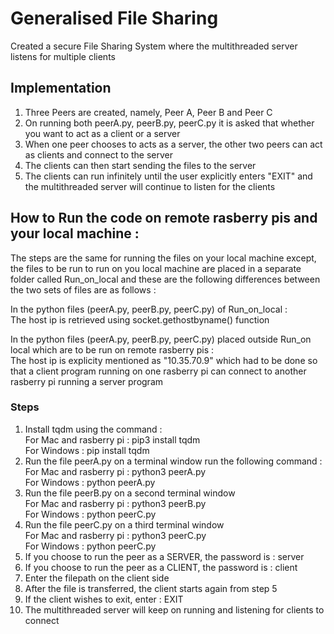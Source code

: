 # Generalised File Sharing
Created a secure File Sharing System where the multithreaded server listens for multiple clients 

## Implementation
1. Three Peers are created, namely, Peer A, Peer B and Peer C 
2. On running both peerA.py, peerB.py, peerC.py it is asked that whether you want to act as a client or a server
3. When one peer chooses to acts as a server, the other two peers can act as clients and connect to the server
4. The clients can then start sending the files to the server
5. The clients can run infinitely until the user explicitly enters "EXIT" and the multithreaded server will continue to listen for the clients 

## How to Run the code on remote rasberry pis and your local machine :
The steps are the same for running the files on your local machine except, the files to be run to run on you local machine are placed in a separate folder called Run_on_local and these are the following differences between the two sets of files are as follows :  
  
In the python files (peerA.py, peerB.py, peerC.py) of Run_on_local :  
The host ip is retrieved using socket.gethostbyname() function  
  
In the python files (peerA.py, peerB.py, peerC.py) placed outside Run_on local which are to be run on remote rasberry pis :  
The host ip is explicity mentioned as "10.35.70.9" which had to be done so that a client program running on one rasberry pi can connect to another rasberry pi running a server program  
  
### Steps  
1. Install tqdm using the command :   
    For Mac and rasberry pi : pip3 install tqdm  
    For Windows : pip install tqdm
2. Run the file peerA.py on a terminal window run the following command :  
    For Mac and rasberry pi : python3 peerA.py  
    For Windows : python peerA.py
3. Run the file peerB.py on a second terminal window  
    For Mac and rasberry pi : python3 peerB.py                              
    For Windows : python peerC.py
4. Run the file peerC.py on a third terminal window  
    For Mac and rasberry pi : python3 peerC.py                              
    For Windows : python peerC.py
5. If you choose to run the peer as a SERVER, the password is : server
6. If you choose to run the peer as a CLIENT, the password is : client
7. Enter the filepath on the client side
8. After the file is transferred, the client starts again from step 5  
9. If the client wishes to exit, enter : EXIT
10. The multithreaded server will keep on running and listening for clients to connect
